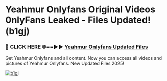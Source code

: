 # Yeahmur Onlyfans Original Videos 0nlyFans Leaked - Files Updated! (b1gj)

<h3>🔴 CLICK HERE 🌐==►► <a href="https://tinyurl.com/ehrbuxhb" rel="nofollow">Yeahmur Onlyfans Updated Files</a></h3>

Get Yeahmur Onlyfans and all content. Now you can access all videos and pictures of Yeahmur Onlyfans. New Updated Files 2025!

[![b1gj](https://i.imgur.com/lVYEuWS.gif)](https://tinyurl.com/ehrbuxhb)
